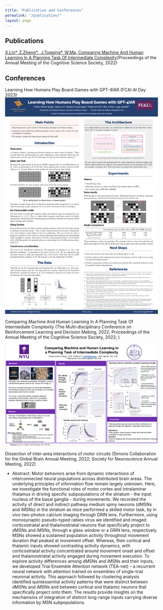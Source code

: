 ```yaml
---
title: "Publication and Conferences"
permalink: "/publication/"
layout: page
---
```


## Publications

[X.Lin*, Z.Zheng*., J.Topping*, W.Ma, Comparing Machine And Human Learning In A Planning Task Of Intermediate Complexity](https://escholarship.org/uc/item/8wm748d8)(Proceedings of the Annual Meeting of the Cognitive Science Society, 2022)   

## Conferences
Learning How Humans Play Board Games with GPT-4IAR (FCAI AI Day 2023) 
![title](/GPT_4IAR__FCAI_AI_Day_2023.png)

Comparing Machine And Human Learning In A Planning Task Of Intermediate Complexity (The Multi-disciplinary Conference on Reinforcement Learning and Decision Making, 2022; Proceedings of the Annual Meeting of the Cognitive Science Society, 2022; )

![title](/rldm2022.jpg)

Dissection of inter-area interactions of motor circuits (Simons Collaboration for the Global Brain Annual Meeting, 2022; Society for Neuroscience Annual Meeting, 2022)
 - Abstract: Motor behaviors arise from dynamic interactions of interconnected neural populations across
distributed brain areas. The underlying principles of information flow remain largely
unknown. Here, we investigate the functional roles of motor cortex and intralaminar thalamus
in driving specific subpopulations of the striatum - the input nucleus of the basal ganglia -
during movements. We recorded the activity of direct and indirect pathway medium spiny
neurons (dMSNs and iMSNs) in the striatum as mice performed a skilled motor task, by in
vivo two-photon calcium imaging through GRIN lens. Furthermore, using monosynaptic
pseudo-typed rabies virus we identified and imaged corticostriatal and thalamostriatal neurons
that specifically project to dMSNs and iMSNs, through a glass window or a GRIN lens,
respectively. MSNs showed a sustained population activity throughout movement duration
that peaked at movement offset. Whereas, their cortical and thalamic inputs showed
contrasting activity dynamics, with corticostriatal activity concentrated around movement
onset and offset and thalamostriatal activity engaged during movement execution. To explore
activity differences among dMSNs and iMSNs and their inputs, we developed Trial Ensemble
Attention network (TEA-net) – a recurrent neural network with attention trained on ensembles
of single-trial neuronal activity. This approach followed by clustering analysis identified
quintessential activity patterns that were distinct between dMSNs and iMSNs and between
cortical and thalamic neurons that specifically project onto them. The results provide insights
on the mechanisms of integration of distinct long-range inputs carrying diverse information
by MSN subpopulations.


